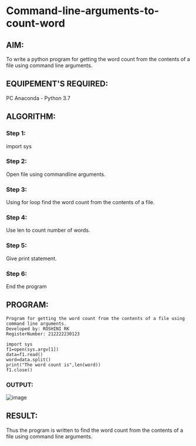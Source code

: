 # Command-line-arguments-to-count-word
## AIM:
To write a python program for getting the word count from the contents of a file using command line arguments.
## EQUIPEMENT'S REQUIRED: 
PC
Anaconda - Python 3.7
## ALGORITHM: 
### Step 1:
import sys
### Step 2: 
 Open file using commandline arguments.
### Step 3: 
Using for loop find the word count from the contents of a file.
### Step 4:  
Use len to count number of words.
### Step 5: 
Give print statement.
### Step 6: 
End the program
## PROGRAM:
```
Program for getting the word count from the contents of a file using command line arguments.
Developed by: ROSHINI RK
RegisterNumber: 212222230123
```
```
import sys
f1=open(sys.argv[1])
data=f1.read()
word=data.split()
print("The word count is",len(word))
f1.close() 
```
### OUTPUT:
![image](https://github.com/roshiniRK/command-line-arguments-to-count-word/assets/118956165/c8bd6bbb-4d8d-416f-a7b6-e33017797db3)



## RESULT:
Thus the program is written to find the word count from the contents of a file using command line arguments.
